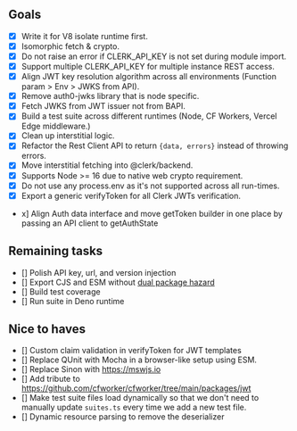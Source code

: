## Goals

- [x] Write it for V8 isolate runtime first.
- [x] Isomorphic fetch & crypto.
- [x] Do not raise an error if CLERK_API_KEY is not set during module import.
- [x] Support multiple CLERK_API_KEY for multiple instance REST access.
- [x] Align JWT key resolution algorithm across all environments (Function param > Env > JWKS from API).
- [x] Remove auth0-jwks library that is node specific.
- [x] Fetch JWKS from JWT issuer not from BAPI.
- [x] Build a test suite across different runtimes (Node, CF Workers, Vercel Edge middleware.)
- [x] Clean up interstitial logic.
- [x] Refactor the Rest Client API to return `{data, errors}` instead of throwing errors.
- [x] Move interstitial fetching into @clerk/backend.
- [x] Supports Node >= 16 due to native web crypto requirement.
- [x] Do not use any process.env as it's not supported across all run-times.
- [x] Export a generic verifyToken for all Clerk JWTs verification.
- x] Align Auth data interface and move getToken builder in one place by passing an API client to getAuthState

## Remaining tasks

- [] Polish API key, url, and version injection
- [] Export CJS and ESM without [dual package hazard](https://github.com/nodejs/modules/issues/409)
- [] Build test coverage
- [] Run suite in Deno runtime

## Nice to haves

- [] Custom claim validation in verifyToken for JWT templates
- [] Replace QUnit with Mocha in a browser-like setup using ESM.
- [] Replace Sinon with https://mswjs.io
- [] Add tribute to https://github.com/cfworker/cfworker/tree/main/packages/jwt
- [] Make test suite files load dynamically so that we don't need to manually update `suites.ts` every time we add a new test file.
- [] Dynamic resource parsing to remove the deserializer
